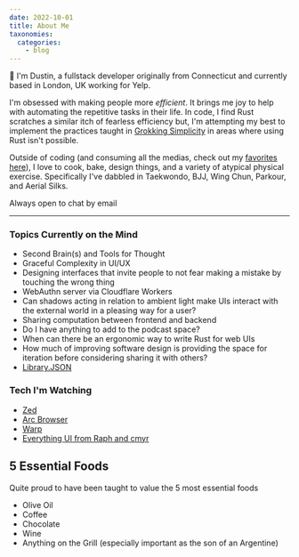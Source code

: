```yaml
---
date: 2022-10-01
title: About Me
taxonomies:
  categories:
    - blog
---
```


:wave: I'm Dustin, a fullstack developer originally from Connecticut and currently based in London, UK working for Yelp.

I'm obsessed with making people more _efficient_. It brings me joy to help with automating the repetitive tasks in their life. In code, I find Rust scratches a similar itch of fearless efficiency but, I'm attempting my best to implement the practices taught in [Grokking Simplicity](https://www.manning.com/books/grokking-simplicity) in areas where using Rust isn't possible.

Outside of coding (and consuming all the medias, check out my [favorites here](/library)), I love to cook, bake, design things, and a variety of atypical physical exercise. Specifically I've dabbled in Taekwondo, BJJ, Wing Chun, Parkour, and Aerial Silks.

Always open to chat by <a onClick="javascript:window.location.href=atob('bWFpbHRvOndlYi1jb250YWN0QGtub3BvZmYuZGV2')">email</a>

---

### Topics Currently on the Mind

- Second Brain(s) and Tools for Thought
- Graceful Complexity in UI/UX
- Designing interfaces that invite people to not fear making a mistake by touching the wrong thing
- WebAuthn server via Cloudflare Workers
- Can shadows acting in relation to ambient light make UIs interact with the external world in a pleasing way for a user?
- Sharing computation between frontend and backend
- Do I have anything to add to the podcast space?
- When can there be an ergonomic way to write Rust for web UIs
- How much of improving software design is providing the space for iteration before considering sharing it with others?
- [Library.JSON](https://tomcritchlow.com/2020/04/15/library-json/)


### Tech I'm Watching

- [Zed](https://zed.dev)
- [Arc Browser](https://arc.net)
- [Warp](https://warp.dev)
- [Everything UI from Raph and cmyr](https://raphlinus.github.io)


## 5 Essential Foods

Quite proud to have been taught to value the 5 most essential foods

- Olive Oil
- Coffee
- Chocolate
- Wine
- Anything on the Grill (especially important as the son of an Argentine)